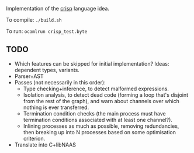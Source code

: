 Implementation of the [crisp](https://github.com/NaaS/admin/wiki/crisp) language idea.

To compile: `./build.sh`

To run: `ocamlrun crisp_test.byte`

## TODO
* Which features can be skipped for initial implementation?
  Ideas: dependent types, variants.
* Parser+AST
* Passes (not necessarily in this order):
  * Type checking+inference, to detect malformed expressions.
  * Isolation analysis, to detect dead code (forming a loop that's disjoint from
    the rest of the graph), and warn about channels over which nothing is ever
    transferred.
  * Termination condition checks (the main process must have termination
    conditions associated with at least one channel?).
  * Inlining processes as much as possible, removing redundancies, then breaking
    up into N processes based on some optimisation criterion.
* Translate into C+libNAAS
